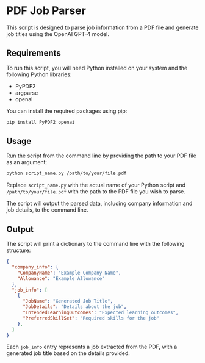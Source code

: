 # PDF Job Parser

This script is designed to parse job information from a PDF file and generate job titles using the OpenAI GPT-4 model.

## Requirements

To run this script, you will need Python installed on your system and the following Python libraries:
- PyPDF2
- argparse
- openai

You can install the required packages using pip:

```bash
pip install PyPDF2 openai
```

## Usage

Run the script from the command line by providing the path to your PDF file as an argument:

```bash
python script_name.py /path/to/your/file.pdf
```

Replace `script_name.py` with the actual name of your Python script and `/path/to/your/file.pdf` with the path to the PDF file you wish to parse.

The script will output the parsed data, including company information and job details, to the command line.

## Output

The script will print a dictionary to the command line with the following structure:

```json
{
  "company_info": {
    "CompanyName": "Example Company Name",
    "Allowance": "Example Allowance"
  },
  "job_info": [
    {
      "JobName": "Generated Job Title",
      "JobDetails": "Details about the job",
      "IntendedLearningOutcomes": "Expected learning outcomes",
      "PreferredSkillSet": "Required skills for the job"
    },
  ]
}
```

Each `job_info` entry represents a job extracted from the PDF, with a generated job title based on the details provided.
